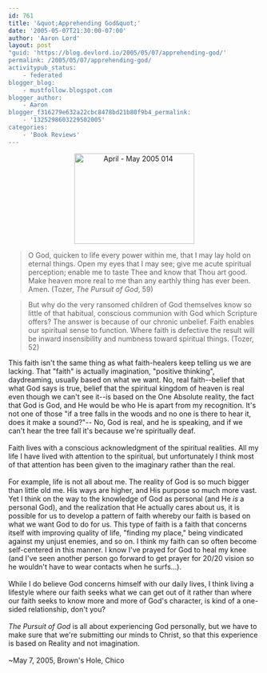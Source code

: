 ```yaml
---
id: 761
title: '&quot;Apprehending God&quot;'
date: '2005-05-07T21:30:00-07:00'
author: 'Aaron Lord'
layout: post
"guid: 'https://blog.devlord.io/2005/05/07/apprehending-god/'
permalink: /2005/05/07/apprehending-god/
activitypub_status:
    - federated
blogger_blog:
    - mustfollow.blogspot.com
blogger_author:
    - Aaron
blogger_f316279e632a22cbc8478bd21b80f9b4_permalink:
    - '1325298603229502005'
categories:
    - 'Book Reviews'
---
```


<div style="text-align:center;"><a href="http://www.flickr.com/photos/71866444@N00/24828703/" title="Photo Sharing"><img src="http://photos23.flickr.com/24828703_0bc59d07d9_m.jpg" alt="April - May 2005 014" width="240" height="181" /></a><br /></div><blockquote>O God, quicken to life every power within me, that I may lay hold on eternal things.  Open my eyes that I may see; give me acute spiritual perception; enable me to taste Thee and know that Thou art good.  Make heaven more real to me than any earthly thing has ever been.  Amen. (Tozer, <i>The Pursuit of God</i>, 59)</blockquote><blockquote>But why do the very ransomed children of God themselves know so little of that habitual, conscious communion with God which Scripture offers?  The answer is because of our chronic unbelief.  Faith enables our spiritual sense to function.  Where faith is defective the result will be inward insensibility and numbness toward spiritual things.  (Tozer, 52)</blockquote>This faith isn't the same thing as what faith-healers keep telling us we are lacking.  That "faith" is actually imagination, "positive thinking", daydreaming, usually based on what we want.  No, real faith--belief that what God says is true, belief that the spiritual kingdom of heaven is real even though we can't see it--is based on the One Absolute reality, the fact that God is God, and He would be who He is apart from my recognition.  It's not one of those "if a tree falls in the woods and no one is there to hear it, does it make a sound?"--  No, God is real, and he is speaking, and if we can't hear the tree fall it's because we're spiritually deaf.<br /><br />Faith lives with a conscious acknowledgment of the spiritual realities.  All my life I have lived with attention to the spiritual, but unfortunately I think most of that attention has been given to the imaginary rather than the real.<br /><br />For example, life is not all about me.  The reality of God is so much bigger than little old me.  His ways are higher, and His purpose so much more vast.  Yet I think on the way to the knowledge of God as personal (and He <i>is</i> a personal God), and the realization that He actually cares about us, it is possible for us to develop a pattern of faith whereby our faith is based on what we want God to do for us.  This type of faith is a faith that concerns itself with improving quality of life, "finding my place," being vindicated against my unjust enemies, and so on.  I think my faith can so often become self-centered in this manner.  I know I've prayed for God to heal my knee (and I've seen another person go forward to get prayer for 20/20 vision so he wouldn't have to wear contacts when he surfs...).<br /><br />While I do believe God concerns himself with our daily lives, I think living a lifestyle where our faith seeks what we can get out of it rather than where our faith seeks to know more and more of God's character, is kind of a one-sided relationship, don't you?<br /><br /><i>The Pursuit of God</i> is all about experiencing God personally, but we have to make sure that we're submitting our minds to Christ, so that this experience is based on Reality and not imagination.<br /><br />~May 7, 2005, Brown's Hole, Chico<div class="blogger-post-footer"><img width='1' height='1' src='' alt='' /></div>